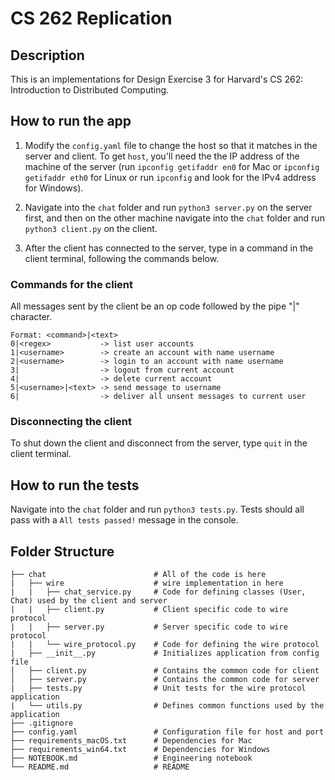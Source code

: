 # CS 262 Replication

## Description

This is an implementations for Design Exercise 3 for Harvard's
CS 262: Introduction to Distributed Computing.

## How to run the app

1. Modify the `config.yaml` file to change the host so that it matches in the server and client. To get `host`, you'll need the the IP address of the machine of the server (run `ipconfig getifaddr en0` for Mac or `ipconfig getifaddr eth0` for Linux or run `ipconfig` and look for the IPv4 address for Windows).

2. Navigate into the `chat` folder and run `python3 server.py` on the server first, and then on the other machine navigate into the `chat` folder and run `python3 client.py` on the client. 

3. After the client has connected to the server, type in a command in the client terminal, following the commands below.

### Commands for the client

All messages sent by the client be an op code followed by the pipe "|" character.

```
Format: <command>|<text>
0|<regex>           -> list user accounts
1|<username>        -> create an account with name username
2|<username>        -> login to an account with name username
3|                  -> logout from current account
4|                  -> delete current account
5|<username>|<text> -> send message to username
6|                  -> deliver all unsent messages to current user
```

### Disconnecting the client

To shut down the client and disconnect from the server, type `quit` in the client terminal. 

## How to run the tests

Navigate into the `chat` folder and run `python3 tests.py`. Tests should all pass with a `All tests passed!` message in the console. 


## Folder Structure
```
├── chat                        # All of the code is here
|   ├── wire                    # wire implementation in here
|   |   ├── chat_service.py     # Code for defining classes (User, Chat) used by the client and server
|   |   ├── client.py           # Client specific code to wire protocol
|   |   ├── server.py           # Server specific code to wire protocol
|   |   └── wire_protocol.py    # Code for defining the wire protocol
|   ├── __init__.py	            # Initializes application from config file
│   ├── client.py               # Contains the common code for client
│   ├── server.py               # Contains the common code for server
|   ├── tests.py                # Unit tests for the wire protocol application
|   └── utils.py                # Defines common functions used by the application
├── .gitignore	
├── config.yaml                 # Configuration file for host and port
├── requirements_macOS.txt      # Dependencies for Mac
├── requirements_win64.txt      # Dependencies for Windows
├── NOTEBOOK.md                 # Engineering notebook	
└── README.md                   # README
```